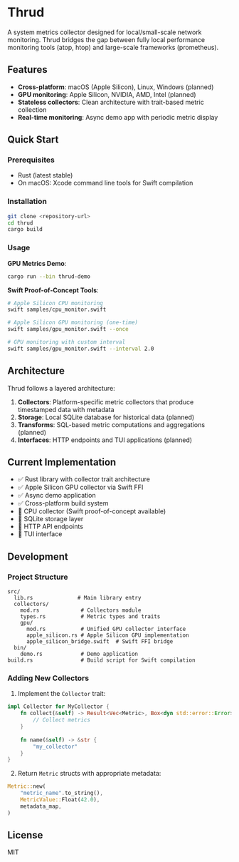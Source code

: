 # Thrud

A system metrics collector designed for local/small-scale network monitoring. Thrud bridges the gap between fully local performance monitoring tools (atop, htop) and large-scale frameworks (prometheus).

## Features

- **Cross-platform**: macOS (Apple Silicon), Linux, Windows (planned)
- **GPU monitoring**: Apple Silicon, NVIDIA, AMD, Intel (planned)
- **Stateless collectors**: Clean architecture with trait-based metric collection
- **Real-time monitoring**: Async demo app with periodic metric display

## Quick Start

### Prerequisites

- Rust (latest stable)
- On macOS: Xcode command line tools for Swift compilation

### Installation

```bash
git clone <repository-url>
cd thrud
cargo build
```

### Usage

**GPU Metrics Demo**:
```bash
cargo run --bin thrud-demo
```

**Swift Proof-of-Concept Tools**:
```bash
# Apple Silicon CPU monitoring
swift samples/cpu_monitor.swift

# Apple Silicon GPU monitoring (one-time)
swift samples/gpu_monitor.swift --once

# GPU monitoring with custom interval
swift samples/gpu_monitor.swift --interval 2.0
```

## Architecture

Thrud follows a layered architecture:

1. **Collectors**: Platform-specific metric collectors that produce timestamped data with metadata
2. **Storage**: Local SQLite database for historical data (planned)
3. **Transforms**: SQL-based metric computations and aggregations (planned)
4. **Interfaces**: HTTP endpoints and TUI applications (planned)

## Current Implementation

- ✅ Rust library with collector trait architecture
- ✅ Apple Silicon GPU collector via Swift FFI
- ✅ Async demo application
- ✅ Cross-platform build system
- 🚧 CPU collector (Swift proof-of-concept available)
- 🚧 SQLite storage layer
- 🚧 HTTP API endpoints
- 🚧 TUI interface

## Development

### Project Structure

```
src/
  lib.rs              # Main library entry
  collectors/
    mod.rs             # Collectors module
    types.rs           # Metric types and traits
    gpu/
      mod.rs           # Unified GPU collector interface
      apple_silicon.rs # Apple Silicon GPU implementation
      apple_silicon_bridge.swift  # Swift FFI bridge
  bin/
    demo.rs            # Demo application
build.rs               # Build script for Swift compilation
```

### Adding New Collectors

1. Implement the `Collector` trait:
```rust
impl Collector for MyCollector {
    fn collect(&self) -> Result<Vec<Metric>, Box<dyn std::error::Error>> {
        // Collect metrics
    }
    
    fn name(&self) -> &str {
        "my_collector"
    }
}
```

2. Return `Metric` structs with appropriate metadata:
```rust
Metric::new(
    "metric_name".to_string(),
    MetricValue::Float(42.0),
    metadata_map,
)
```

## License

MIT